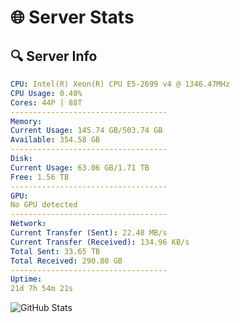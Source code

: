 # 🌐 Server Stats
## 🔍 Server Info
```yaml
CPU: Intel(R) Xeon(R) CPU E5-2699 v4 @ 1346.47MHz
CPU Usage: 0.40%
Cores: 44P | 88T
-----------------------------------
Memory:
Current Usage: 145.74 GB/503.74 GB
Available: 354.58 GB
-----------------------------------
Disk:
Current Usage: 63.06 GB/1.71 TB
Free: 1.56 TB
-----------------------------------
GPU:
No GPU detected
-----------------------------------
Network:
Current Transfer (Sent): 22.48 MB/s
Current Transfer (Received): 134.96 KB/s
Total Sent: 33.65 TB
Total Received: 290.80 GB
-----------------------------------
Uptime:
21d 7h 54m 21s
```
![GitHub Stats](https://img.shields.io/badge/Updated-2025-03-29_05:17:10-blue)